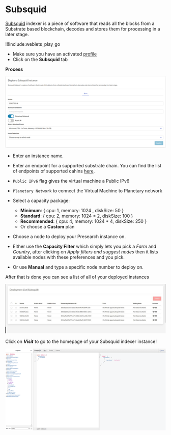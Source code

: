 # Subsquid

[Subsquid](https://www.subsquid.io/) indexer is a piece of software that reads all the blocks from a Substrate based blockchain, decodes and stores them for processing in a later stage.

!!!include:weblets_play_go
- Make sure you have an activated [profile](weblets_profile_manager)
- Click on the **Subsquid** tab

__Process__

![](img/subsquid.png)

- Enter an instance name.

- Enter an endpoint for a supported substrate chain. You can find the list of endpoints of supported cahins [here](https://github.com/polkadot-js/apps/blob/master/packages/apps-config/src/endpoints/production.ts).

- `Public IPv6` flag gives the virtual machine a Public IPv6

- `Planetary Network` to connect the Virtual Machine to Planetary network

- Select a capacity package:
    - **Minimum**: { cpu: 1, memory: 1024 , diskSize: 50 }
    - **Standard**: { cpu: 2, memory: 1024 * 2, diskSize: 100 }
    - **Recommended**: { cpu: 4, memory: 1024 * 4, diskSize: 250 }
    - Or choose a **Custom** plan
  
- Choose a node to deploy your Presearch instance on.

- Either use the **Capacity Filter** which simply lets you pick a *Farm* and *Country*, after clicking on *Apply filters and suggest nodes* then it lists available nodes with these preferences and you pick.


- Or use **Manual** and type a specific node number to deploy on.

After that is done you can see a list of all of your deployed instances


![](img/subsquid_list.jpeg)

Click on ***Visit*** to go to the homepage of your Subsquid indexer instance!

![](img/subsquid_graphql.png)

